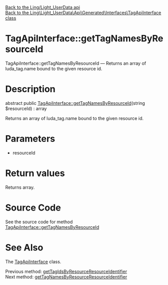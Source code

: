 [Back to the Ling/Light_UserData api](https://github.com/lingtalfi/Light_UserData/blob/master/doc/api/Ling/Light_UserData.md)<br>
[Back to the Ling\Light_UserData\Api\Generated\Interfaces\TagApiInterface class](https://github.com/lingtalfi/Light_UserData/blob/master/doc/api/Ling/Light_UserData/Api/Generated/Interfaces/TagApiInterface.md)


TagApiInterface::getTagNamesByResourceId
================



TagApiInterface::getTagNamesByResourceId — Returns an array of luda_tag.name bound to the given resource id.




Description
================


abstract public [TagApiInterface::getTagNamesByResourceId](https://github.com/lingtalfi/Light_UserData/blob/master/doc/api/Ling/Light_UserData/Api/Generated/Interfaces/TagApiInterface/getTagNamesByResourceId.md)(string $resourceId) : array




Returns an array of luda_tag.name bound to the given resource id.




Parameters
================


- resourceId

    


Return values
================

Returns array.








Source Code
===========
See the source code for method [TagApiInterface::getTagNamesByResourceId](https://github.com/lingtalfi/Light_UserData/blob/master/Api/Generated/Interfaces/TagApiInterface.php#L200-L200)


See Also
================

The [TagApiInterface](https://github.com/lingtalfi/Light_UserData/blob/master/doc/api/Ling/Light_UserData/Api/Generated/Interfaces/TagApiInterface.md) class.

Previous method: [getTagIdsByResourceResourceIdentifier](https://github.com/lingtalfi/Light_UserData/blob/master/doc/api/Ling/Light_UserData/Api/Generated/Interfaces/TagApiInterface/getTagIdsByResourceResourceIdentifier.md)<br>Next method: [getTagNamesByResourceResourceIdentifier](https://github.com/lingtalfi/Light_UserData/blob/master/doc/api/Ling/Light_UserData/Api/Generated/Interfaces/TagApiInterface/getTagNamesByResourceResourceIdentifier.md)<br>

